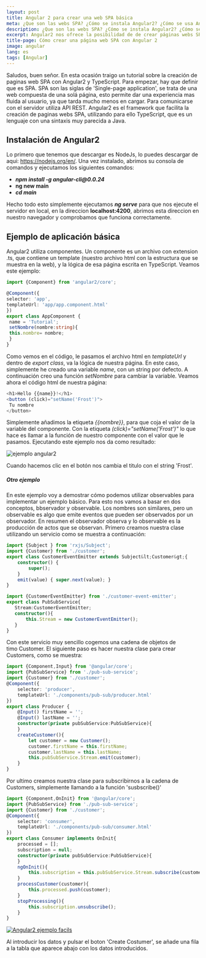 ```yaml
---
layout: post
title: Angular 2 para crear una web SPA básica
meta: ¿Que son las webs SPA? ¿Cómo se instala Angular2? ¿Cómo se usa Angular2?
description: ¿Que son las webs SPA? ¿Cómo se instala Angular2? ¿Cómo se usa Angular2?
excerpt: Angular2 nos ofrece la posibilidad de de crear páginas webs SPA, es decir páginas compuestas de una sola página, esto tiene la ventaja de ser rápida, para ofrecer la mejor experiencia a los usuarios de nuestra página web. En este artículo iniciaremos un acercamiento a Angular2 para ver que cosas nos puede ofrecer. 
title-page: Cómo crear una página web SPA con Angular 2
image: angular
lang: es
tags: [Angular]
---
```



Saludos, buen señor. En esta ocasión traigo un tutorial sobre la creación de paginas web SPA con Angular2 y TypeScript. 
Para empezar, hay que definir que es SPA. SPA son las siglas de 'Single-page application', se trata de una web compuesta de una solá página, esto permite dar una experiencia mas fluida al usuario, ya que tarda mucho menos en cargar. 
Para comunicarse con el servidor utiliza API REST. Angular2 es el framework que facilita la creación de paginas webs SPA, utilizando para ello TypeScript, que es un lenguaje con una sintaxis muy parecida a Java.
<h2>Instalación de Angular2</h2>
Lo primero que tenemos que descargar es NodeJs, lo puedes descargar de aqui: <a href="https://nodejs.org/en/">https://nodejs.org/en/</a>. Una vez instalado, abrimos su consola de comandos y ejecutamos los siguientes comandos:
<ul>
 	<li><em><b>npm install -g angular-cli@0.0.24</b></em></li>
 	<li><b>ng new main</b></li>
 	<li><em><b>cd main</b></em></li>
</ul>
Hecho todo esto simplemente ejecutamos <em><strong>ng serve</strong></em> para que nos ejecute el servidor en local, en la direccion <strong>localhost:4200</strong>, abrimos esta direccion en nuestro navegador y comprobamos que funciona correctamente.
<h2>Ejemplo de aplicación básica</h2>
Angular2 utiliza componentes. Un componente es un archivo con extension .ts, que contiene un template (nuestro archivo html con la estructura que se muestra en la web), y la lógica de esa página escrita en TypeScript. Veamos este ejemplo:

```typescript
import {Component} from 'angular2/core';

@Component({
selector: 'app',
templateUrl: 'app/app.component.html'
})
export class AppComponent {
 name = 'Tutorial';
 setNombre(nombre:string){
 this.nombre= nombre;
 }
}
```

Como vemos en el código, le pasamos el archivo html en <em>templateUrl</em> y dentro de <em>export class</em>, va la lógica de nuestra página. En este caso, simplemente he creado una variable <em>name</em>, con un string por defecto. A continuación creo una función <em>setNombre</em> para cambiar la variable. Veamos ahora el código html de nuestra página:

```typescript
<h1>Hello {{name}}!</h1>
<button (click)="setName('Frost')">
 Tu nombre 
</button>
```

Simplemente añadimos la etiqueta <em>{{nombre}}</em>, para que coja el valor de la variable del componente. Con la etiqueta <em>(click)="setName('Frost')"</em> lo que hace es llamar a la función de nuestro componente con el valor que le pasamos. Ejecutando este ejemplo nos da como resultado:

<img class="responsive-img" src="http://i.imgur.com/W4UhSod.png" alt="ejemplo angular2">

Cuando hacemos clic en el botón nos cambia el titulo con el string 'Frost'.


<h5>Otro ejemplo</h5>
En este ejemplo voy a demostrar cómo podemos utilizar observables para implementar un ejemplo básico. Para esto nos vamos a basar en dos conceptos, bbservador y observable. Los nombres son similares, pero un observable es algo que emite eventos que pueden ser observados por un observador. En resumen el observador observa y lo observable es la producción de actos que se observan. Primero creamos nuestra clase utilizando un servicio como se muestra a continuación:

```typescript
import {Subject } from 'rxjs/Subject';
import {Customer} from './customer';
export class CustomerEventEmitter extends Subject&lt;Customer&gt;{
    constructor() {
        super();
    }
    emit(value) { super.next(value); }
}

import {CustomerEventEmitter} from './customer-event-emitter';
export class PubSubService{
   Stream:CustomerEventEmitter;
   constructor(){
       this.Stream = new CustomerEventEmitter();
   }
}
```

Con este servicio muy sencillo cogemos una cadena de objetos de timo Customer. El siguiente paso es hacer nuestra clase para crear Customers, como se muestra:

```typescript
import {Component,Input} from '@angular/core';
import {PubSubService} from './pub-sub-service';
import {Customer} from './customer';
@Component({
    selector: 'producer',
    templateUrl: './components/pub-sub/producer.html'
})
export class Producer {
    @Input() firstName = '';
    @Input() lastName = '';
    constructor(private pubSubService:PubSubService){
    }
    createCustomer(){
        let customer = new Customer();
        customer.firstName = this.firstName;
        customer.lastName = this.lastName;
        this.pubSubService.Stream.emit(customer);
    }
}
```

Por ultimo creamos nuestra clase para subscribirnos a la cadena de Customers, simplemente llamando a la función 'susbscribe()'

```typescript
import {Component,OnInit} from '@angular/core';
import {PubSubService} from './pub-sub-service';
import {Customer} from './customer';
@Component({
    selector: 'consumer',
    templateUrl: './components/pub-sub/consumer.html'
})
export class Consumer implements OnInit{
    processed = [];
    subscription = null; 
    constructor(private pubSubService:PubSubService){
    }
    ngOnInit(){
        this.subscription = this.pubSubService.Stream.subscribe(customer => this.processCustomer(customer));
    }
    processCustomer(customer){
        this.processed.push(customer);
    }
    stopProcessing(){
        this.subscription.unsubscribe();
    }
}
```
<a href="http://frostq.ml/wp-content/uploads/2016/04/Screenshot_1.png"><img class="responsive-img" src="http://i0.wp.com/frostq.ml/wp-content/uploads/2016/04/Screenshot_1.png" alt="Angular2 ejemplo facils" /></a>

Al introducir los datos y pulsar el boton 'Create Costumer', se añade una fila a la tabla que aparece abajo con los datos introducidos.
